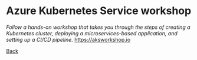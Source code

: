# Azure Kubernetes Service workshop
*Follow a hands-on workshop that takes you through the steps of creating a Kubernetes cluster, deploying a microservices-based application, and setting up a CI/CD pipeline.*
https://aksworkshop.io

[Back](../learningpath.md)
